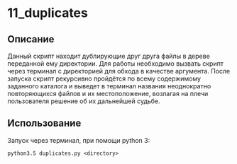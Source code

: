 # 11_duplicates

## Описание

Данный скрипт находит дублирующие друг друга файлы в дереве переданной ему директории.
Для работы необходимо вызвать скрипт через терминал с директорией для обхода в качестве аргумента. 
После запуска скрипт рекурсивно пройдётся по всему содержимому заданного каталога и выведет в терминал названия неоднократно повторяющихся файлов и их местоположение, возлагая на плечи пользователя решение об их дальнейшей судьбе.

## Использование
Запуск через терминал, при помощи python 3:

    python3.5 duplicates.py <directory>
  